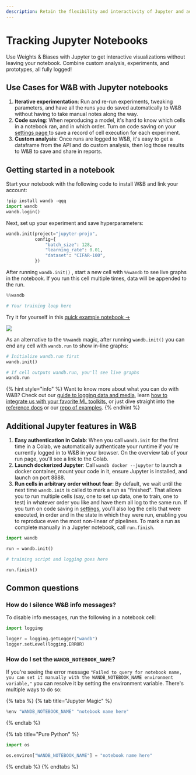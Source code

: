 ```yaml
---
description: Retain the flexibility and interactivity of Jupyter and add robust logging.
---
```


# Tracking Jupyter Notebooks

Use Weights & Biases with Jupyter to get interactive visualizations without leaving your notebook. Combine custom analysis, experiments, and prototypes, all fully logged!

## **Use Cases for W&B with Jupyter notebooks**

1. **Iterative experimentation**: Run and re-run experiments, tweaking parameters, and have all the runs you do saved automatically to W&B without having to take manual notes along the way.
2. **Code saving**: When reproducing a model, it's hard to know which cells in a notebook ran, and in which order. Turn on code saving on your [settings page ](https://app.wandb.ai/settings)to save a record of cell execution for each experiment.
3. **Custom analysis**: Once runs are logged to W&B, it's easy to get a dataframe from the API and do custom analysis, then log those results to W&B to save and share in reports.

## Getting started in a notebook

Start your notebook with the following code to install W&B and link your account:

```python
!pip install wandb -qqq
import wandb
wandb.login()
```

Next, set up your experiment and save hyperparameters:

```python
wandb.init(project="jupyter-projo",
           config={
               "batch_size": 128,
               "learning_rate": 0.01,
               "dataset": "CIFAR-100",
           })
```

After running `wandb.init()` , start a new cell with `%%wandb` to see live graphs in the notebook. If you run this cell multiple times, data will be appended to the run.

```python
%%wandb

# Your training loop here
```

Try it for yourself in this [quick example notebook →](http://wandb.me/jupyter-interact-colab)

![](../../.gitbook/assets/jupyter-widget.png)

As an alternative to the `%%wandb` magic, after running `wandb.init()` you can end any cell with `wandb.run` to show in-line graphs:

```python
# Initialize wandb.run first
wandb.init()

# If cell outputs wandb.run, you'll see live graphs
wandb.run
```

{% hint style="info" %}
Want to know more about what you can do with W&B? Check out our [guide to logging data and media](log.md), learn [how to integrate us with your favorite ML toolkits](../integrations/), or just dive straight into the [reference docs](../../ref/python/) or our [repo of examples](https://github.com/wandb/examples).
{% endhint %}

## Additional Jupyter features in W&B

1. **Easy authentication in Colab**: When you call `wandb.init` for the first time in a Colab, we automatically authenticate your runtime if you're currently logged in to W&B in your browser. On the overview tab of your run page, you'll see a link to the Colab.
2. **Launch dockerized Jupyter**: Call `wandb docker --jupyter` to launch a docker container, mount your code in it, ensure Jupyter is installed, and launch on port 8888.
3. **Run cells in arbitrary order without fear**: By default, we wait until the next time `wandb.init` is called to mark a run as "finished". That allows you to run multiple cells \(say, one to set up data, one to train, one to test\) in whatever order you like and have them all log to the same run. If you turn on code saving in [settings](https://app.wandb.ai/settings), you'll also log the cells that were executed, in order and in the state in which they were run, enabling you to reproduce even the most non-linear of pipelines. To mark a run as complete manually in a Jupyter notebook, call `run.finish`.

```python
import wandb

run = wandb.init()

# training script and logging goes here

run.finish()
```

## Common questions

### How do I silence W&B info messages?

To disable info messages, run the following in a notebook cell:

```python
import logging

logger = logging.getLogger("wandb")
logger.setLevel(logging.ERROR)
```

### How do I set the `WANDB_NOTEBOOK_NAME`?

If you're seeing the error message `"Failed to query for notebook name, you can set it manually with the WANDB_NOTEBOOK_NAME environment variable,"` you can resolve it by setting the environment variable. There's multiple ways to do so:

{% tabs %}
{% tab title="Jupyter Magic" %}
```python
%env "WANDB_NOTEBOOK_NAME" "notebook name here"
```
{% endtab %}

{% tab title="Pure Python" %}
```python
import os

os.environ["WANDB_NOTEBOOK_NAME"] = "notebook name here"
```
{% endtab %}
{% endtabs %}

